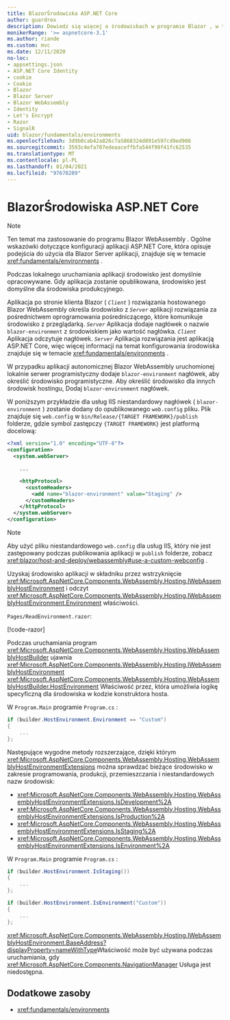 ```yaml
---
title: BlazorŚrodowiska ASP.NET Core
author: guardrex
description: Dowiedz się więcej o środowiskach w programie Blazor , w tym o sposobie ustawiania środowiska Blazor WebAssembly aplikacji.
monikerRange: '>= aspnetcore-3.1'
ms.author: riande
ms.custom: mvc
ms.date: 12/11/2020
no-loc:
- appsettings.json
- ASP.NET Core Identity
- cookie
- Cookie
- Blazor
- Blazor Server
- Blazor WebAssembly
- Identity
- Let's Encrypt
- Razor
- SignalR
uid: blazor/fundamentals/environments
ms.openlocfilehash: 3d9b0cab42a826c7a5868324d891e597cd9ed986
ms.sourcegitcommit: 3593c4efa707edeaaceffbfa544f99f41fc62535
ms.translationtype: MT
ms.contentlocale: pl-PL
ms.lasthandoff: 01/04/2021
ms.locfileid: "97678289"
---
```

# <a name="aspnet-core-no-locblazor-environments"></a>BlazorŚrodowiska ASP.NET Core

> [!NOTE]
> Ten temat ma zastosowanie do programu Blazor WebAssembly . Ogólne wskazówki dotyczące konfiguracji aplikacji ASP.NET Core, która opisuje podejścia do użycia dla Blazor Server aplikacji, znajduje się w temacie <xref:fundamentals/environments> .

Podczas lokalnego uruchamiania aplikacji środowisko jest domyślnie opracowywane. Gdy aplikacja zostanie opublikowana, środowisko jest domyślne dla środowiska produkcyjnego.

Aplikacja po stronie klienta Blazor ( *`Client`* ) rozwiązania hostowanego Blazor WebAssembly określa środowisko z *`Server`* aplikacji rozwiązania za pośrednictwem oprogramowania pośredniczącego, które komunikuje środowisko z przeglądarką. *`Server`* Aplikacja dodaje nagłówek o nazwie `blazor-environment` z środowiskiem jako wartość nagłówka. *`Client`* Aplikacja odczytuje nagłówek. *`Server`* Aplikacja rozwiązania jest aplikacją ASP.NET Core, więc więcej informacji na temat konfigurowania środowiska znajduje się w temacie <xref:fundamentals/environments> .

W przypadku aplikacji autonomicznej Blazor WebAssembly uruchomionej lokalnie serwer programistyczny dodaje `blazor-environment` nagłówek, aby określić środowisko programistyczne. Aby określić środowisko dla innych środowisk hostingu, Dodaj `blazor-environment` nagłówek.

W poniższym przykładzie dla usług IIS niestandardowy nagłówek ( `blazor-environment` ) zostanie dodany do opublikowanego `web.config` pliku. Plik znajduje się `web.config` w `bin/Release/{TARGET FRAMEWORK}/publish` folderze, gdzie symbol zastępczy `{TARGET FRAMEWORK}` jest platformą docelową:

```xml
<?xml version="1.0" encoding="UTF-8"?>
<configuration>
  <system.webServer>

    ...

    <httpProtocol>
      <customHeaders>
        <add name="blazor-environment" value="Staging" />
      </customHeaders>
    </httpProtocol>
  </system.webServer>
</configuration>
```

> [!NOTE]
> Aby użyć pliku niestandardowego `web.config` dla usług IIS, który nie jest zastępowany podczas publikowania aplikacji w `publish` folderze, zobacz <xref:blazor/host-and-deploy/webassembly#use-a-custom-webconfig> .

Uzyskaj środowisko aplikacji w składniku przez wstrzyknięcie <xref:Microsoft.AspNetCore.Components.WebAssembly.Hosting.IWebAssemblyHostEnvironment> i odczyt <xref:Microsoft.AspNetCore.Components.WebAssembly.Hosting.IWebAssemblyHostEnvironment.Environment> właściwości.

`Pages/ReadEnvironment.razor`:

[!code-razor[](environments/samples_snapshot/ReadEnvironment.razor?highlight=3,7)]

Podczas uruchamiania program <xref:Microsoft.AspNetCore.Components.WebAssembly.Hosting.WebAssemblyHostBuilder> ujawnia <xref:Microsoft.AspNetCore.Components.WebAssembly.Hosting.IWebAssemblyHostEnvironment> <xref:Microsoft.AspNetCore.Components.WebAssembly.Hosting.WebAssemblyHostBuilder.HostEnvironment> Właściwość przez, która umożliwia logikę specyficzną dla środowiska w kodzie konstruktora hosta.

W `Program.Main` programie `Program.cs` :

```csharp
if (builder.HostEnvironment.Environment == "Custom")
{
    ...
};
```

Następujące wygodne metody rozszerzające, dzięki którym <xref:Microsoft.AspNetCore.Components.WebAssembly.Hosting.WebAssemblyHostEnvironmentExtensions> można sprawdzać bieżące środowisko w zakresie programowania, produkcji, przemieszczania i niestandardowych nazw środowisk:

* <xref:Microsoft.AspNetCore.Components.WebAssembly.Hosting.WebAssemblyHostEnvironmentExtensions.IsDevelopment%2A>
* <xref:Microsoft.AspNetCore.Components.WebAssembly.Hosting.WebAssemblyHostEnvironmentExtensions.IsProduction%2A>
* <xref:Microsoft.AspNetCore.Components.WebAssembly.Hosting.WebAssemblyHostEnvironmentExtensions.IsStaging%2A>
* <xref:Microsoft.AspNetCore.Components.WebAssembly.Hosting.WebAssemblyHostEnvironmentExtensions.IsEnvironment%2A>

W `Program.Main` programie `Program.cs` :

```csharp
if (builder.HostEnvironment.IsStaging())
{
    ...
};

if (builder.HostEnvironment.IsEnvironment("Custom"))
{
    ...
};
```

<xref:Microsoft.AspNetCore.Components.WebAssembly.Hosting.IWebAssemblyHostEnvironment.BaseAddress?displayProperty=nameWithType>Właściwość może być używana podczas uruchamiania, gdy <xref:Microsoft.AspNetCore.Components.NavigationManager> Usługa jest niedostępna.

## <a name="additional-resources"></a>Dodatkowe zasoby

* <xref:fundamentals/environments>
